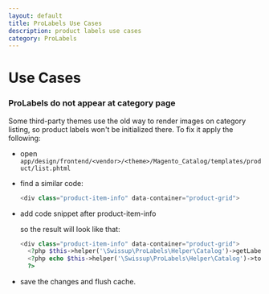 ```yaml
---
layout: default
title: ProLabels Use Cases
description: product labels use cases
category: ProLabels
---
```


# Use Cases

### ProLabels do not appear at category page

Some third-party themes use the old way to render images on category listing, so product labels won't be initialized there. To fix it apply the following:

  - open `app/design/frontend/<vendor>/<theme>/Magento_Catalog/templates/product/list.phtml`

  - find a similar code:

    ```php
    <div class="product-item-info" data-container="product-grid">
    ```

  - add code snippet after product-item-info <div> so the result will look like that:

    ```php
    <div class="product-item-info" data-container="product-grid">
      <?php $this->helper('\Swissup\ProLabels\Helper\Catalog')->getLabels($_product); ?>
      <?php echo $this->helper('\Swissup\ProLabels\Helper\Catalog')->toHtmlProductLabels($_product->getId());
      ?>
    ```

  - save the changes and flush cache.
